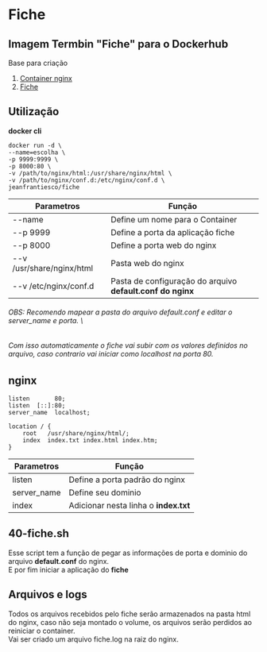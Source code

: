 # Fiche
## Imagem Termbin "Fiche" para o Dockerhub

Base para criação
1. [Container nginx](https://hub.docker.com/_/nginx)
2. [Fiche](https://github.com/solusipse/fiche)

## Utilização

**docker cli**

``` 
docker run -d \
--name=escolha \
-p 9999:9999 \
-p 8000:80 \
-v /path/to/nginx/html:/usr/share/nginx/html \
-v /path/to/nginx/conf.d:/etc/nginx/conf.d \
jeanfrantiesco/fiche
```

| Parametros| Função |
| --- | --- |
| --name | Define um nome para o Container |
| --p 9999 | Define a porta da aplicação fiche |
| --p 8000 | Define a porta web do nginx |
| --v /usr/share/nginx/html | Pasta web do nginx |
| --v /etc/nginx/conf.d | Pasta de configuração do arquivo **default.conf do nginx** |

###### OBS: Recomendo mapear a pasta do arquivo default.conf e editar o server_name e porta. \ 
###### Com isso automaticamente o fiche vai subir com os valores definidos no arquivo, caso contrario vai iniciar como localhost na porta 80.

## nginx

```
listen       80;
listen  [::]:80;
server_name  localhost;

location / {
    root   /usr/share/nginx/html/;
    index  index.txt index.html index.htm;
}
```

| Parametros| Função |
| --- | --- |
| listen | Define a porta padrão do nginx|
| server_name | Define seu dominio |
| index | Adicionar nesta linha o **index.txt** |

## 40-fiche.sh
Esse script tem a função de pegar as informações de porta e dominio do arquivo **default.conf** do nginx. \
E por fim iniciar a aplicação do **fiche**


## Arquivos e logs
Todos os arquivos recebidos pelo fiche serão armazenados na pasta html do nginx, caso não seja montado o volume, os arquivos serão perdidos ao reiniciar o container. \
Vai ser criado um arquivo fiche.log na raiz do nginx.
